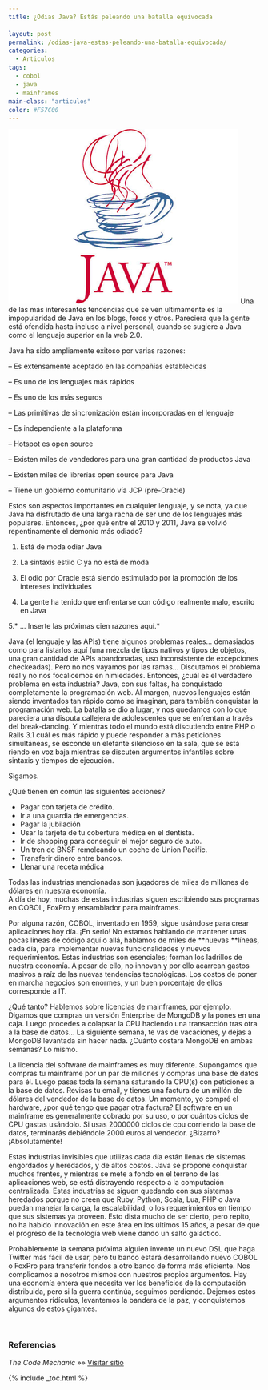 ```yaml
---
title: ¿Odias Java? Estás peleando una batalla equivocada

layout: post
permalink: /odias-java-estas-peleando-una-batalla-equivocada/
categories:
  - Articulos
tags:
  - cobol
  - java
  - mainframes
main-class: "articulos"
color: #F57C00
---
```

<img src="/assets/img/2012/12/java1.jpg" alt="" title="java"   />  
Una de las más interesantes tendencias que se ven ultimamente es la impopularidad de Java en los blogs, foros y otros. Pareciera que la gente está ofendida hasta incluso a nivel personal, cuando se sugiere a Java como el lenguaje superior en la web 2.0.

Java ha sido ampliamente exitoso por varias razones:

&#8211; Es extensamente aceptado en las compañías establecidas

&#8211; Es uno de los lenguajes más rápidos

&#8211; Es uno de los más seguros

&#8211; Las primitivas de sincronización están incorporadas en el lenguaje

&#8211; Es independiente a la plataforma

&#8211; Hotspot es open source

&#8211; Existen miles de vendedores para una gran cantidad de productos Java

&#8211; Existen miles de librerías open source para Java

&#8211; Tiene un gobierno comunitario vía JCP (pre-Oracle)

Estos son aspectos importantes en cualquier lenguaje, y se nota, ya que Java ha disfrutado de una larga racha de ser uno de los lenguajes más populares. Entonces, ¿por qué entre el 2010 y 2011, Java se volvió repentinamente el demonio más odiado?  

<!--ad-->


1. Está de moda odiar Java

2. La sintaxis estilo C ya no está de moda

3. El odio por Oracle está siendo estimulado por la promoción de los intereses individuales

4. La gente ha tenido que enfrentarse con código realmente malo, escrito en Java

5.* &#8230; Inserte las próximas cien razones aquí.*

Java (el lenguaje y las APIs) tiene algunos problemas reales&#8230; demasiados como para listarlos aquí (una mezcla de tipos nativos y tipos de objetos, una gran cantidad de APIs abandonadas, uso inconsistente de excepciones checkeadas). Pero no nos vayamos por las ramas&#8230; Discutamos el problema real y no nos focalicemos en nimiedades. Entonces, ¿cuál es el verdadero problema en esta industria? Java, con sus faltas, ha conquistado completamente la programación web. Al margen, nuevos lenguajes están siendo inventados tan rápido como se imaginan, para también conquistar la programación web. La batalla se dio a lugar, y nos quedamos con lo que pareciera una disputa callejera de adolescentes que se enfrentan a través del break-dancing. Y mientras todo el mundo está discutiendo entre PHP o Rails 3.1 cuál es más rápido y puede responder a más peticiones simultáneas, se esconde un elefante silencioso en la sala, que se está riendo en voz baja mientras se discuten argumentos infantiles sobre sintaxis y tiempos de ejecución.

Sigamos.

¿Qué tienen en común las siguientes acciones?

  * Pagar con tarjeta de crédito.
  * Ir a una guardia de emergencias.
  * Pagar la jubilación
  * Usar la tarjeta de tu cobertura médica en el dentista.
  * Ir de shopping para conseguir el mejor seguro de auto.
  * Un tren de BNSF remolcando un coche de Union Pacific.
  * Transferir dinero entre bancos.
  * Llenar una receta médica

Todas las industrias mencionadas son jugadores de miles de millones de dólares en nuestra economía.  
A día de hoy, muchas de estas industrias siguen escribiendo sus programas en COBOL, FoxPro y ensamblador para mainframes.

Por alguna razón, COBOL, inventado en 1959, sigue usándose para crear aplicaciones hoy día. ¡En serio! No estamos hablando de mantener unas pocas líneas de código aquí o allá, hablamos de miles de **nuevas **líneas, cada día, para implementar nuevas funcionalidades y nuevos requerimientos. Estas industrias son esenciales; forman los ladrillos de nuestra economía. A pesar de ello, no innovan y por ello acarrean gastos masivos a raíz de las nuevas tendencias tecnológicas. Los costos de poner en marcha negocios son enormes, y un buen porcentaje de ellos corresponde a IT.

¿Qué tanto? Hablemos sobre licencias de mainframes, por ejemplo. Digamos que compras un versión Enterprise de MongoDB y la pones en una caja. Luego procedes a colapsar la CPU haciendo una transacción tras otra a la base de datos&#8230; La siguiente semana, te vas de vacaciones, y dejas a MongoDB levantada sin hacer nada. ¿Cuánto costará MongoDB en ambas semanas? Lo mismo.

La licencia del software de mainframes es muy diferente. Supongamos que compras tu mainframe por un par de millones y compras una base de datos para él. Luego pasas toda la semana saturando la CPU(s) con peticiones a la base de datos. Revisas tu email, y tienes una factura de un millón de dólares del vendedor de la base de datos. Un momento, yo compré el hardware, ¿por qué tengo que pagar otra factura? El software en un mainframe es generalmente cobrado por su uso, o por cuántos ciclos de CPU gastas usándolo. Si usas 2000000 ciclos de cpu corriendo la base de datos, terminarás debiéndole 2000 euros al vendedor. ¿Bizarro? ¡Absolutamente!

Estas industrias invisibles que utilizas cada día están llenas de sistemas engordados y heredados, y de altos costos. Java se propone conquistar muchos frentes, y mientras se mete a fondo en el terreno de las aplicaciones web, se está distrayendo respecto a la computación centralizada. Estas industrias se siguen quedando con sus sistemas heredados porque no creen que Ruby, Python, Scala, Lua, PHP o Java puedan manejar la carga, la escalabilidad, o los requerimientos en tiempo que sus sistemas ya proveen. Esto dista mucho de ser cierto, pero repito, no ha habido innovación en este área en los últimos 15 años, a pesar de que el progreso de la tecnología web viene dando un salto galáctico.

Probablemente la semana próxima alguien invente un nuevo DSL que haga Twitter más fácil de usar, pero tu banco estará desarrollando nuevo COBOL o FoxPro para transferir fondos a otro banco de forma más eficiente. Nos complicamos a nosotros mismos con nuestros propios argumentos. Hay una economía entera que necesita ver los beneficios de la computación distribuida, pero si la guerra continúa, seguimos perdiendo. Dejemos estos argumentos ridículos, levantemos la bandera de la paz, y conquistemos algunos de estos gigantes.

&nbsp;

### Referencias

*The Code Mechanic* »» <a href="http://thecodemechanic.wordpress.com/2011/05/30/hate-java/" target="_blank">Visitar sitio</a>



{% include _toc.html %}

